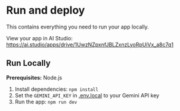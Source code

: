 # Run and deploy 

This contains everything you need to run your app locally.

View your app in AI Studio: https://ai.studio/apps/drive/1UwzNZpxnfJBLZxnzLyoRpUiVx_a8c7q1

## Run Locally

**Prerequisites:**  Node.js


1. Install dependencies:
   `npm install`
2. Set the `GEMINI_API_KEY` in [.env.local](.env.local) to your Gemini API key
3. Run the app:
   `npm run dev`
